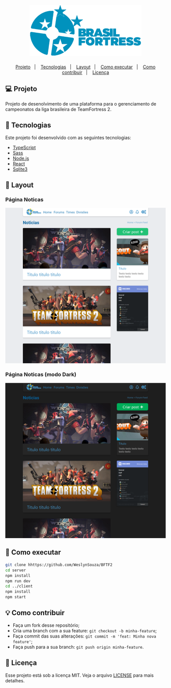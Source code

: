 <h1 align='center' >
  <img width='350px' alt='OffSession' src='https://github.com/WeslynSouza/BFTF2/blob/main/github/logo-2.png'/>
</h1>

<p align="center">
  <a href="#-projeto">Projeto</a>&nbsp;&nbsp;&nbsp;|&nbsp;&nbsp;&nbsp;
  <a href="#-tecnologias">Tecnologias</a>&nbsp;&nbsp;&nbsp;|&nbsp;&nbsp;&nbsp;
  <a href="#-layout">Layout</a>&nbsp;&nbsp;&nbsp;|&nbsp;&nbsp;&nbsp;
  <a href="#-como-executar">Como executar</a>&nbsp;&nbsp;&nbsp;|&nbsp;&nbsp;&nbsp;
  <a href="#-como-contribuir">Como contribuir</a>&nbsp;&nbsp;&nbsp;|&nbsp;&nbsp;&nbsp;
  <a href="#-licença">Licença</a>
</p>

## 💻 Projeto

Projeto de desenolvimento de uma plataforma para o gerenciamento de campeonatos da liga brasileira de TeamFortress 2.

## 🚀 Tecnologias

Este projeto foi desenvolvido com as seguintes tecnologias:

- [TypeScript](https://www.typescriptlang.org)
- [Sass](https://sass-lang.com)
- [Node.js](https://nodejs.org/en/)
- [React](https://reactjs.org)
- [Sqlite3](https://www.sqlite.org/index.html)

## 🔖 Layout

<p align='center'>
  <h3>Página Noticas</h3>
  <img src='https://github.com/WeslynSouza/BFTF2/blob/main/github/Noticia.png'>
  <h3>Página Noticas (modo Dark)</h3>
  <img src='https://github.com/WeslynSouza/BFTF2/blob/main/github/NoticiaBlack.png'>
</p>

## 📌 Como executar

```sh
git clone hhttps://github.com/WeslynSouza/BFTF2
cd server
npm install
npm run dev
cd ../client
npm install
npm start
```

## 💡 Como contribuir

- Faça um fork desse repositório;
- Cria uma branch com a sua feature: `git checkout -b minha-feature`;
- Faça commit das suas alterações: `git commit -m 'feat: Minha nova feature'`;
- Faça push para a sua branch: `git push origin minha-feature`.

## 📝 Licença

Esse projeto está sob a licença MIT. Veja o arquivo [LICENSE]() para mais detalhes.
